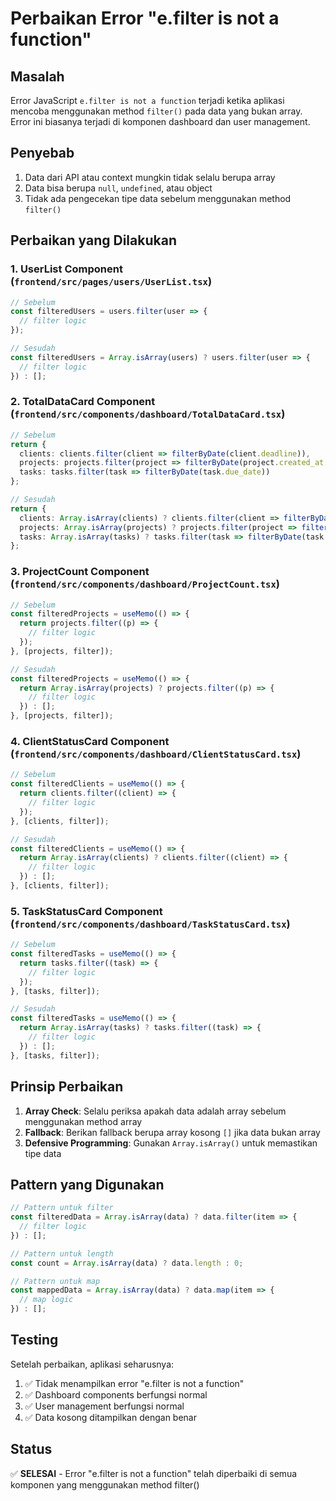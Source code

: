 # Perbaikan Error "e.filter is not a function"

## Masalah
Error JavaScript `e.filter is not a function` terjadi ketika aplikasi mencoba menggunakan method `filter()` pada data yang bukan array. Error ini biasanya terjadi di komponen dashboard dan user management.

## Penyebab
1. Data dari API atau context mungkin tidak selalu berupa array
2. Data bisa berupa `null`, `undefined`, atau object
3. Tidak ada pengecekan tipe data sebelum menggunakan method `filter()`

## Perbaikan yang Dilakukan

### 1. UserList Component (`frontend/src/pages/users/UserList.tsx`)
```typescript
// Sebelum
const filteredUsers = users.filter(user => {
  // filter logic
});

// Sesudah
const filteredUsers = Array.isArray(users) ? users.filter(user => {
  // filter logic
}) : [];
```

### 2. TotalDataCard Component (`frontend/src/components/dashboard/TotalDataCard.tsx`)
```typescript
// Sebelum
return {
  clients: clients.filter(client => filterByDate(client.deadline)),
  projects: projects.filter(project => filterByDate(project.created_at || new Date().toISOString())),
  tasks: tasks.filter(task => filterByDate(task.due_date))
};

// Sesudah
return {
  clients: Array.isArray(clients) ? clients.filter(client => filterByDate(client.deadline)) : [],
  projects: Array.isArray(projects) ? projects.filter(project => filterByDate(project.created_at || new Date().toISOString())) : [],
  tasks: Array.isArray(tasks) ? tasks.filter(task => filterByDate(task.due_date)) : []
};
```

### 3. ProjectCount Component (`frontend/src/components/dashboard/ProjectCount.tsx`)
```typescript
// Sebelum
const filteredProjects = useMemo(() => {
  return projects.filter((p) => {
    // filter logic
  });
}, [projects, filter]);

// Sesudah
const filteredProjects = useMemo(() => {
  return Array.isArray(projects) ? projects.filter((p) => {
    // filter logic
  }) : [];
}, [projects, filter]);
```

### 4. ClientStatusCard Component (`frontend/src/components/dashboard/ClientStatusCard.tsx`)
```typescript
// Sebelum
const filteredClients = useMemo(() => {
  return clients.filter((client) => {
    // filter logic
  });
}, [clients, filter]);

// Sesudah
const filteredClients = useMemo(() => {
  return Array.isArray(clients) ? clients.filter((client) => {
    // filter logic
  }) : [];
}, [clients, filter]);
```

### 5. TaskStatusCard Component (`frontend/src/components/dashboard/TaskStatusCard.tsx`)
```typescript
// Sebelum
const filteredTasks = useMemo(() => {
  return tasks.filter((task) => {
    // filter logic
  });
}, [tasks, filter]);

// Sesudah
const filteredTasks = useMemo(() => {
  return Array.isArray(tasks) ? tasks.filter((task) => {
    // filter logic
  }) : [];
}, [tasks, filter]);
```

## Prinsip Perbaikan
1. **Array Check**: Selalu periksa apakah data adalah array sebelum menggunakan method array
2. **Fallback**: Berikan fallback berupa array kosong `[]` jika data bukan array
3. **Defensive Programming**: Gunakan `Array.isArray()` untuk memastikan tipe data

## Pattern yang Digunakan
```typescript
// Pattern untuk filter
const filteredData = Array.isArray(data) ? data.filter(item => {
  // filter logic
}) : [];

// Pattern untuk length
const count = Array.isArray(data) ? data.length : 0;

// Pattern untuk map
const mappedData = Array.isArray(data) ? data.map(item => {
  // map logic
}) : [];
```

## Testing
Setelah perbaikan, aplikasi seharusnya:
1. ✅ Tidak menampilkan error "e.filter is not a function"
2. ✅ Dashboard components berfungsi normal
3. ✅ User management berfungsi normal
4. ✅ Data kosong ditampilkan dengan benar

## Status
✅ **SELESAI** - Error "e.filter is not a function" telah diperbaiki di semua komponen yang menggunakan method filter()
